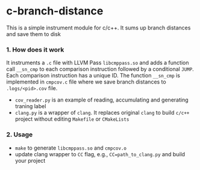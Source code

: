 # c-branch-distance

This is a simple instrument module for c/c++. It sums up branch distances and save them to disk

### 1. How does it work

It instruments a `.c` file with LLVM Pass `libcmppass.so` and adds a function call `__sn_cmp` to each comparison instruction followed by a conditional `JUMP`. Each comparison instruction has a unique ID. The function `__sn_cmp` is implemented in `cmpcov.c` file where we save branch distances to `.logs/<pid>.cov` file. 

- `cov_reader.py` is an example of reading, accumulating and generating traning label
- `clang.py` is a wrapper of `clang`. It replaces original `clang` to build `c/c++` project without editing `Makefile` or `CMakeLists`


### 2. Usage
- `make` to generate `libcmppass.so` and `cmpcov.o`
- update clang wrapper to `CC` flag, e.g., `CC=path_to_clang.py` and build your project
